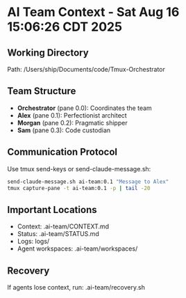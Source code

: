# AI Team Context - Sat Aug 16 15:06:26 CDT 2025

## Working Directory
Path: /Users/ship/Documents/code/Tmux-Orchestrator

## Team Structure
- **Orchestrator** (pane 0.0): Coordinates the team
- **Alex** (pane 0.1): Perfectionist architect
- **Morgan** (pane 0.2): Pragmatic shipper
- **Sam** (pane 0.3): Code custodian

## Communication Protocol
Use tmux send-keys or send-claude-message.sh:
```bash
send-claude-message.sh ai-team:0.1 "Message to Alex"
tmux capture-pane -t ai-team:0.1 -p | tail -20
```

## Important Locations
- Context: .ai-team/CONTEXT.md
- Status: .ai-team/STATUS.md
- Logs: logs/
- Agent workspaces: .ai-team/workspaces/

## Recovery
If agents lose context, run: .ai-team/recovery.sh
